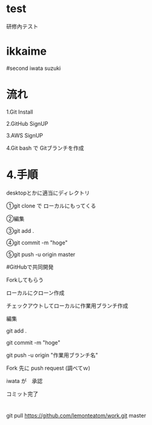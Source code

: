 # test
研修內テスト

# ikkaime
#second
iwata suzuki 

# 流れ

1.Git Install

2.GitHub SignUP

3.AWS SignUP

4.Git bash で Gitブランチを作成

# 4.手順

desktopとかに適当にディレクトリ

①git clone で ローカルにもってくる

②編集

③git add .

④git commit -m "hoge"

⑤git push -u origin master

#GitHubで共同開発

Forkしてもらう

ローカルにクローン作成

チェックアウトしてローカルに作業用ブランチ作成

編集

git add .

git commit -m "hoge"

git push -u origin "作業用ブランチ名"

Fork 先に push request (調べてｗ)

iwata が　承認

コミット完了

# <linux>
git pull https://github.com/lemonteatom/work.git master
